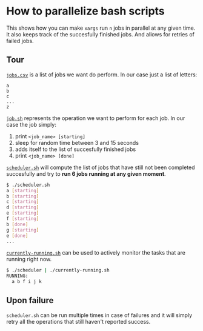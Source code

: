 
# How to parallelize bash scripts

This shows how you can make `xargs` run `n` jobs in parallel at any given time.
It also keeps track of the succesfully finished jobs. And allows for retries of failed jobs.

## Tour

[`jobs.csv`](./jobs.csv) is a list of jobs we want do perform. In our case just a list of letters:

```
a
b
c
...
z
```

[`job.sh`](./job.sh) represents the operation we want to perform for each job. In our case the job simply:

1. print `<job_name> [starting]`
2. sleep for random time between 3 and 15 seconds
3. adds itself to the list of succesfully finished jobs
4. print `<job_name> [done]`

[`scheduler.sh`](./scheduler.sh) will compute the list of jobs that have still not been completed
succesfully and try to **run 6 jobs running at any given moment**.

```bash
$ ./scheduler.sh
a [starting]
b [starting]
c [starting]
d [starting]
e [starting]
f [starting]
b [done]
g [starting]
e [done]
...
```

[`currently-running.sh`](./currently-running.sh) can be used to actively monitor the tasks that are running right now.

```bash
$ ./scheduler | ./currently-running.sh
RUNNING:
  a b f i j k
```

## Upon failure

`scheduler.sh` can be run multiple times in case of failures and it will simply retry all the operations that still haven't reported success.
